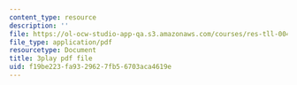 ```yaml
---
content_type: resource
description: ''
file: https://ol-ocw-studio-app-qa.s3.amazonaws.com/courses/res-tll-004-stem-concept-videos-fall-2013/f19be223fa9329627fb56703aca4619e_IEPuLyxRmJc.pdf
file_type: application/pdf
resourcetype: Document
title: 3play pdf file
uid: f19be223-fa93-2962-7fb5-6703aca4619e
---
```

